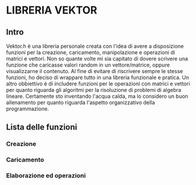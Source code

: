 # LIBRERIA VEKTOR

## Intro
Vektor.h è una libreria personale creata con l'idea di avere a disposizione funzioni per la creazione, caricamento, manipolazione e operazioni di matrici e vettori.
Non so quante volte mi sia capitato di dovere scrivere una funzione che caricasse valori random in un vettore/matrice, oppure visualizzarne il contenuto. Al fine di evitare di riscrivere sempre le stesse funzioni, ho deciso di wrappare tutto in una libreria funzionale e pratica.
Un altro obbiettivo è di includere funzioni per le operazioni con matrici e vettori per quanto riguarda gli algoritmi per la risoluzione di problemi di algebra lineare.
Certamente sto inventando l'acqua calda, ma lo considero un buon allenamento per quanto riguarda l'aspetto organizzativo della programmazione.

## Lista delle funzioni
### Creazione

### Caricamento

### Elaborazione ed operazioni
